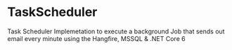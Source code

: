 # TaskScheduler
Task Scheduler Implemetation to execute a background Job that sends out email every minute using the Hangfire, MSSQL & .NET Core 6
